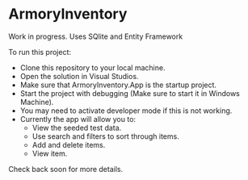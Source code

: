 # ArmoryInventory

Work in progress.
Uses SQlite and Entity Framework 

To run this project:
  - Clone this repository to your local machine.
  - Open the solution in Visual Studios.
  - Make sure that ArmoryInventory.App is the startup project.
  - Start the project with debugging (Make sure to start it in Windows Machine).
  - You may need to activate developer mode if this is not working.
  - Currently the app will allow you to:
      - View the seeded test data.
      - Use search and filters to sort through items.
      - Add and delete items.
      - View item. 

Check back soon for more details.

